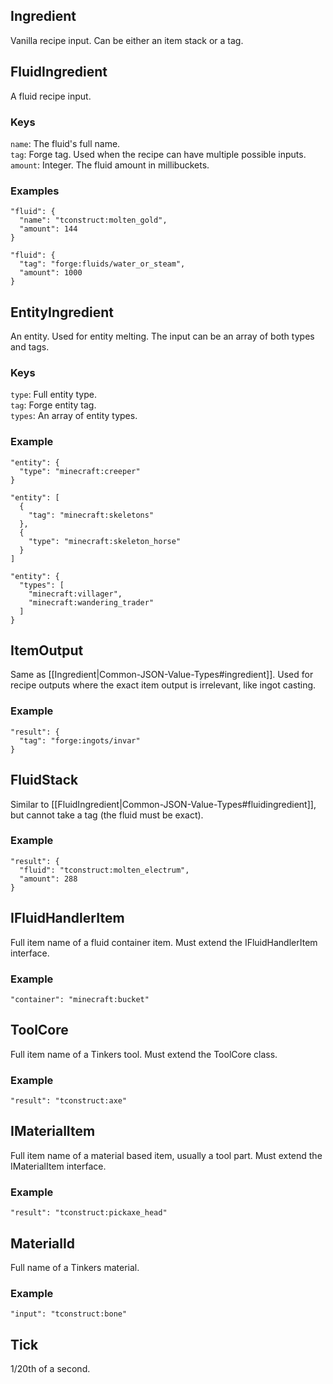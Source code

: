 ## Ingredient
Vanilla recipe input. Can be either an item stack or a tag.

## FluidIngredient
A fluid recipe input.
### Keys
`name`: The fluid's full name.  
`tag`: Forge tag. Used when the recipe can have multiple possible inputs.  
`amount`: Integer. The fluid amount in millibuckets.  
### Examples
    "fluid": {
      "name": "tconstruct:molten_gold",
      "amount": 144
    }

    "fluid": {
      "tag": "forge:fluids/water_or_steam",
      "amount": 1000
    }

## EntityIngredient
An entity. Used for entity melting. The input can be an array of both types and tags.
### Keys
`type`: Full entity type.  
`tag`: Forge entity tag.  
`types`: An array of entity types.  
### Example

    "entity": {
      "type": "minecraft:creeper"
    }

    "entity": [
      {
        "tag": "minecraft:skeletons"
      },
      {
        "type": "minecraft:skeleton_horse"
      }
    ]

    "entity": {
      "types": [
        "minecraft:villager",
        "minecraft:wandering_trader"
      ]
    }

## ItemOutput
Same as [[Ingredient|Common-JSON-Value-Types#ingredient]]. Used for recipe outputs where the exact item output is irrelevant, like ingot casting.
### Example
    "result": {
      "tag": "forge:ingots/invar"
    }

## FluidStack
Similar to [[FluidIngredient|Common-JSON-Value-Types#fluidingredient]], but cannot take a tag (the fluid must be exact).
### Example
    "result": {
      "fluid": "tconstruct:molten_electrum",
      "amount": 288
    }
 
## IFluidHandlerItem
Full item name of a fluid container item. Must extend the IFluidHandlerItem interface.
### Example
    "container": "minecraft:bucket"

## ToolCore
Full item name of a Tinkers tool. Must extend the ToolCore class.
### Example
    "result": "tconstruct:axe"

## IMaterialItem
Full item name of a material based item, usually a tool part. Must extend the IMaterialItem interface.
### Example
    "result": "tconstruct:pickaxe_head"

## MaterialId
Full name of a Tinkers material.
### Example
    "input": "tconstruct:bone"


## Tick
1/20th of a second.